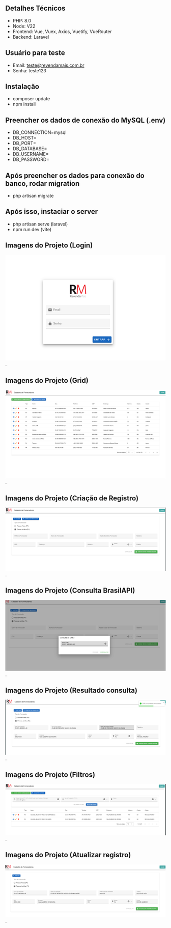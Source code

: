 ## Detalhes Técnicos
- PHP: 8.0
- Node: V22
- Frontend: Vue, Vuex, Axios, Vuetify, VueRouter
- Backend: Laravel

## Usuário para teste
- Email: teste@revendamais.com.br
- Senha: teste123

## Instalação 
- composer update
- npm install

## Preencher os dados de conexão do MySQL (.env)
- DB_CONNECTION=mysql
- DB_HOST=
- DB_PORT=
- DB_DATABASE=
- DB_USERNAME=
- DB_PASSWORD=

## Após preencher os dados para conexão do banco, rodar migration 
- php artisan migrate

## Após isso, instaciar o server
- php artisan serve (laravel)
- npm run dev (vite)

## Imagens do Projeto (Login)
![alt text for screen readers](/etapas/1-login.PNG "Tela de Login").

## Imagens do Projeto (Grid)
![alt text for screen readers](/etapas/2-grid.PNG "Grid").

## Imagens do Projeto (Criação de Registro)
![alt text for screen readers](/etapas/3-criação.PNG "Criação de Registro").

## Imagens do Projeto (Consulta BrasilAPI)
![alt text for screen readers](/etapas/4-%20consultabrasilapi.PNG "Consulta BrasilAPI").

## Imagens do Projeto (Resultado consulta)
![alt text for screen readers](/etapas/5-consultandobrasilapi.PNG "Resultado consulta").

## Imagens do Projeto (Filtros)
![alt text for screen readers](/etapas/6-filtros.PNG "Filtros").

## Imagens do Projeto (Atualizar registro)
![alt text for screen readers](/etapas/7-atualizar.PNG "Atualizar registro").


